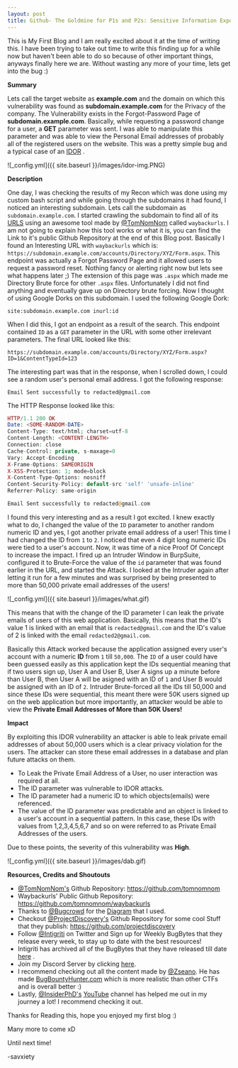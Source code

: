 ```yaml
---
layout: post
title: Github- The Goldmine for P1s and P2s: Sensitive Information Exposure via Github by a Company Employee
---
```



This is My First Blog and I am really excited about it at the time of writing this. I have been trying to take out time to write this finding up for a while now but haven't been able to do so because of other important things, anyways finally here we are. Without wasting any more of your time, lets get into the bug :)

**Summary**


Lets call the target website as **example.com** and the domain on which this vulnerability was found as **subdomain.example.com** for the Privacy of the company. The Vulnerability exists in the Forgot-Password Page of **subdomain.example.com**. Basically, while requesting a password change for a user,  a **GET** parameter was sent. I was able to manipulate this parameter and was able to view the Personal Email addresses of probably all of the registered users on the website. This was a pretty simple bug and a typical case of an [IDOR](https://portswigger.net/web-security/access-control/idor) .



![_config.yml]({{ site.baseurl }}/images/idor-img.PNG)


**Description**


One day, I was checking the results of my Recon which was done using my custom bash script and while going through the subdomains it had found, I noticed an interesting subdomain. Lets call the subdomain as `subdomain.example.com`. I started crawling the subdomain to find all of its [URLS](https://developer.mozilla.org/en-US/docs/Learn/Common_questions/What_is_a_URL) using an awesome tool made by [@TomNomNom](https://twitter.com/tomnomnom) called `waybackurls`. I am not going to explain how this tool works or what it is, you can find the Link to it's public Github Repository at the end of this Blog post. Basically I found an Interesting URL with `waybackurls` which is:
`https://subdomain.example.com/accounts/Directory/XYZ/Form.aspx`. This endpoint was actually a Forgot Password Page and it allowed users to request a password reset. Nothing fancy or alerting right now but lets see what happens later ;) The extension of this page was `.aspx` which made me Directory Brute force for other `.aspx` files. Unfortunately I did not find anything and eventually gave up on Directory brute forcing. Now I thought of using Google Dorks on this subdomain. I used the following Google Dork:


`site:subdomain.example.com inurl:id`


When I did this, I got an endpoint as a result of the search. This endpoint contained `ID` as a `GET` parameter in the URL with some other irrelevant parameters. The final URL looked like this: 


`https://subdomain.example.com/accounts/Directory/XYZ/Form.aspx?ID=1&ContentTypeId=123`


The interesting part was that in the response, when I scrolled down, I could see a random user's personal email address. I got the following response:


`Email Sent successfully to redacted@gmail.com`



The HTTP Response looked like this:

```php
HTTP/1.1 200 OK
Date: <SOME-RANDOM-DATE>
Content-Type: text/html; charset=utf-8
Content-Length: <CONTENT-LENGTH>
Connection: close
Cache-Control: private, s-maxage=0
Vary: Accept-Encoding
X-Frame-Options: SAMEORIGIN
X-XSS-Protection: 1; mode=block
X-Content-Type-Options: nosniff
Content-Security-Policy: default-src 'self' 'unsafe-inline'
Referrer-Policy: same-origin

Email Sent successfully to redacted@gmail.com
```
I found this very interesting and as a result I got excited. I knew exactly what to do, I changed the value of the `ID` parameter to another random numeric ID and yes, I got another private email address of a user! This time I had changed the ID from `1` to `2`. I noticed that even 4 digit long numeric IDs were tied to a user's account. Now, it was time of a nice Proof Of Concept to increase the impact. I fired up an Intruder Window in BurpSuite, configured it to Brute-Force the value of the `id` parameter that was found earlier in the URL, and started the Attack. I looked at the Intruder again after letting it run for a few minutes and was surprised by being presented to more than 50,000 private email addresses of the users!

![_config.yml]({{ site.baseurl }}/images/what.gif)


This means that with the change of the ID parameter I can leak the private emails of users of this web application. Basically, this means that the ID's value 1 is linked with an email that is `redacted@gmail.com` and the ID's value of 2 is linked with the email `redacted2@gmail.com`.

Basically this Attack worked because the application assigned every user's account with a numeric **ID** from `1` till `50,000`. The `ID` of a user could have been guessed easily as this application kept the IDs sequential meaning that if two users sign up, User A and User B, User A signs up a minute before than User B, then User A will be asigned with an ID of `1` and User B would be assigned with an ID of `2`. Intruder Brute-forced all the IDs till 50,000 and since these IDs were sequential, this meant there were 50K users signed up on the web application but more importantly, an attacker would be able to view the **Private Email Addresses of More than 50K Users!** 


**Impact**


By exploiting this IDOR vulnerability an attacker is able to leak private email addresses of about 50,000 users which is a clear privacy violation for the users. The attacker can store these email addresses in a database and plan future attacks on them.

- To Leak the Private Email Address of a User, no user interaction was required at all.
- The ID parameter was vulnerable to IDOR attacks.
- The ID parameter had a numeric ID to which objects(emails) were referenced.
- The value of the ID parameter was predictable and an object is linked to a user's account in a sequential pattern. In this case, these IDs with values from 1,2,3,4,5,6,7 and so on were referred to as Private Email Addresses of the users.

Due to these points, the severity of this vulnerability was **High**.


![_config.yml]({{ site.baseurl }}/images/dab.gif)


**Resources, Credits and Shoutouts**

- [@TomNomNom's](https://twitter.com/tomnomnom) Github Repository: https://github.com/tomnomnom
- Waybackurls' Public Github Repository: https://github.com/tomnomnom/waybackurls
- Thanks to [@Bugcrowd](https://twitter.com/bugcrowd) for the [Diagram](https://github.com/savirsuda/savirsuda.github.io/blob/master/images/idor-img.PNG) that I used.
- Checkout [@ProjectDiscovery's](https://twitter.com/pdiscoveryio) Github Repository for some cool Stuff that they publish: https://github.com/projectdiscovery
- Follow [@Intigriti](https://twitter.com/intigriti) on Twitter and Sign up for Weekly BugBytes that they release every week, to stay up to date with the best resources!
- Intigriti has archived all of the BugBytes that they have released till date [here](https://blog.intigriti.com/category/bugbytes/) .
- Join my Discord Server by clicking [here](https://discord.gg/VPtSS8gfZ4).
- I recommend checking out all the content made by [@Zseano](https://twitter.com/zseano). He has made [BugBountyHunter.com](https://www.bugbountyhunter.com/) which is more realistic than other CTFs and is overall better :)
- Lastly, [@InsiderPhD's](https://twitter.com/InsiderPhD) [YouTube](https://www.youtube.com/user/RapidBug) channel has helped me out in my journey a lot! I recommend checking it out.   

Thanks for Reading this, hope you enjoyed my first blog :)

Many more to come xD

Until next time!


-savxiety
